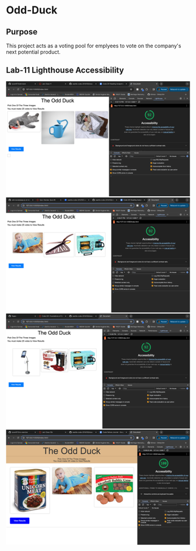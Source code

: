 # Odd-Duck

## Purpose

This project acts as a voting pool for emplyees to vote on the company's next potential product.

## Lab-11 Lighthouse Accessibility

![Lighthouse Accessability](img/Lab11-Lighthouse.png)
![Lighthouse Accessability](img/Lab12-Lighthouse.png)
![Lighthouse Accessability](img/Lab13-Lighthouse.png)
![Lighthouse Accessability](img/Lab15-Lighthouse.png)
